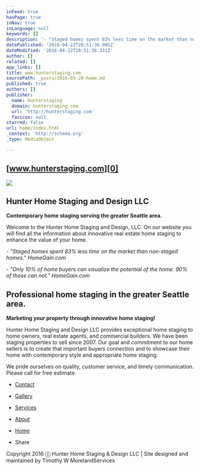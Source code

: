 ```yaml
---
inFeed: true
hasPage: true
inNav: true
inLanguage: null
keywords: []
description: '- "Staged homes spent 83% less time on the market than non-staged homes." HomeGain.com'
datePublished: '2016-04-22T20:51:36.905Z'
dateModified: '2016-04-22T20:51:36.331Z'
author: []
related: []
app_links: []
title: www.hunterstaging.com
sourcePath: _posts/2016-03-20-home.md
published: true
authors: []
publisher:
  name: Hunterstaging
  domain: hunterstaging.com
  url: 'http://hunterstaging.com'
  favicon: null
starred: false
url: home/index.html
_context: 'http://schema.org'
_type: MediaObject

---
```

## [www.hunterstaging.com][0]
![](https://the-grid-user-content.s3-us-west-2.amazonaws.com/406a13e5-fe7a-4776-a20c-82fafa00ec44.jpg)

## Hunter Home Staging and Design LLC

**Contemporary home staging serving the greater Seattle area.**

Welcome to the Hunter Home Staging and Design, LLC. On our website you will find all the information about innovative real estate home staging to enhance the value of your home.

_- "Staged homes spent 83% less time on the market than non-staged homes." HomeGain.com_

_- "Only 10% of home buyers can visualize the potential of the home. 90% of those can not." HomeGain.com_

## Professional home staging in the greater Seattle area.

**Marketing your property through innovative home staging!**

Hunter Home Staging and Design LLC provides exceptional home staging to home owners, real estate agents, and commercial builders. We have been staging properties to sell since 2007\. Our goal and commitment to our home sellers is to create that important buyers connection and to showcase their home with contemporary style and appropriate home staging.

We pride ourselves on quality, customer service, and timely communication. Please call for free estimate. 

* [Contact][1]

* [Gallery][2]

* [Services][3]

* [About][4]

* [Home][5]

* Share

Copyright 2016 ⓒ Hunter Home Staging & Design LLC | Site designed and maintained by Timothy W MorelandServices

[0]: http://www.hunterstaging.com/home.html
[1]: https://thegrid.ai/hunterhomestaging/contact/
[2]: https://thegrid.ai/hunterhomestaging/gallery/
[3]: https://thegrid.ai/hunterhomestaging/services/
[4]: https://thegrid.ai/hunterhomestaging/about/
[5]: https://thegrid.ai/hunterhomestaging/home/